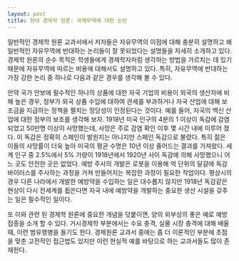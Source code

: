 ```yaml
---
layout: post
title: 현대 경제학 원론: 국제무역에 대한 논란
---
```


일반적인 경제학 원론 교과서에서 저자들은 자유무역의 이점에 대해 충분히 설명하고 왜 일반적인 자유무역에 반대하는 논리들이 잘 못되었다는 설명들을 자세히 소개하고 있다. 경제학 원론의 순수 목적은 학생들에게 경제학자처럼 생각하는 방법을 가르치는 데 있기 때문에 자유무역에 따르는 비용에 대해서도 설명하고 있다. 특히, 자유무역에 반대하는 가장 강한 논리 중 하나로 다음과 같은 경우를 생각해 볼 수 있다.

만약 국가 안보에 필수적인 하나의 상품에 대한 자국 기업의 비용이 외국의 생산자에 비해 높은 경우, 정부가 외국 상품 수입에 대하여 관세를 부과하거나 자국 산업에 대해 보조금을 지급하는 정책을 펼치는 정당성이 인정된다는 것이다. 예를 들어, 자국의 백신 산업에 대한 정부의 보조를 생각해 보자. 1918년 미국 인구의 4분의 1 이상이 독감에 감염 되었고 50만명 이상이 사망했는데, 사망은 주로 감염 확인 이후 몇 시간 내에 이루어 졌다. 이 독감은 정확히 스페인이 발원지는 아니지만 스페인 독감으로 불렸다. 특히 젊은 이들의 사망률이 더욱 높아 미국의 평균 수명은 10년 이상 줄어드는 결과를 가져왔다. 세계 인구 중 2.5%에서 5% 가량이 1918년에서 1920년 사이 독감에 의해 사망했으니 어느 곳도 안전한 곳은 없었다. 예방 주사의 개발은 로봇을 이용해 억 단위의 달걀에 독감 바이러스를 주사하는 과정을 거쳐 만들어지는 복잡한 과정이 필요한 작업이다. 평상시의 경우 다른 나라에서 개발한 예방약을 수입하는 일은 대수롭지 않지만 1918년 독감같은 현상이 다시 전세계를 휩쓴다면 자국 내에 예방약을 개발하는 중요한 생산 시설을 갖추는 일은 필수적인 일이다.

또 이와 관련 된 경제학 원론에 중요한 개념을 덧붙이면, 양의 외부성의 좋은 예로 예방접종을 소개 할 수 있다. 거시경제학 부분에서는 수요 충격, 실물 시장 충격에 대해 배울 때, 이런 범유행병을 들기도 한다. 경제원론 교과서 중에는 좀 더 이론적인 부분에 초점을 맞춘 고전적인 접근법도 있지만 이런 현실적 예를 바탕으로 하는 교과서들도 많이 존재한다.

